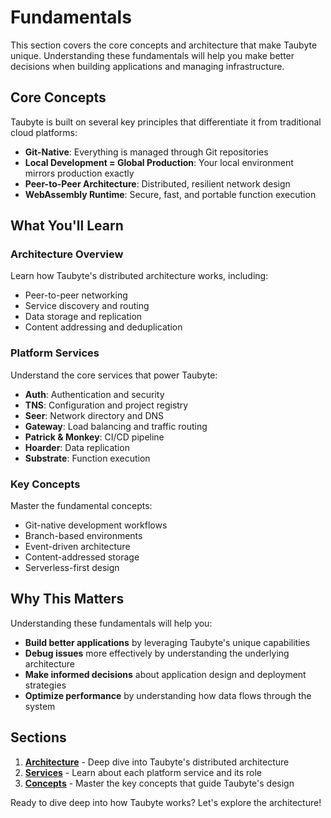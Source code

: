 # Fundamentals

This section covers the core concepts and architecture that make Taubyte unique. Understanding these fundamentals will help you make better decisions when building applications and managing infrastructure.

## Core Concepts

Taubyte is built on several key principles that differentiate it from traditional cloud platforms:

- **Git-Native**: Everything is managed through Git repositories
- **Local Development = Global Production**: Your local environment mirrors production exactly
- **Peer-to-Peer Architecture**: Distributed, resilient network design
- **WebAssembly Runtime**: Secure, fast, and portable function execution

## What You'll Learn

### Architecture Overview

Learn how Taubyte's distributed architecture works, including:

- Peer-to-peer networking
- Service discovery and routing
- Data storage and replication
- Content addressing and deduplication

### Platform Services

Understand the core services that power Taubyte:

- **Auth**: Authentication and security
- **TNS**: Configuration and project registry
- **Seer**: Network directory and DNS
- **Gateway**: Load balancing and traffic routing
- **Patrick & Monkey**: CI/CD pipeline
- **Hoarder**: Data replication
- **Substrate**: Function execution

### Key Concepts

Master the fundamental concepts:

- Git-native development workflows
- Branch-based environments
- Event-driven architecture
- Content-addressed storage
- Serverless-first design

## Why This Matters

Understanding these fundamentals will help you:

- **Build better applications** by leveraging Taubyte's unique capabilities
- **Debug issues** more effectively by understanding the underlying architecture
- **Make informed decisions** about application design and deployment strategies
- **Optimize performance** by understanding how data flows through the system

## Sections

1. **[Architecture](architecture.md)** - Deep dive into Taubyte's distributed architecture
2. **[Services](services.md)** - Learn about each platform service and its role
3. **[Concepts](concepts.md)** - Master the key concepts that guide Taubyte's design

Ready to dive deep into how Taubyte works? Let's explore the architecture!
